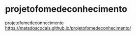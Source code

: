 # projetofomedeconhecimento
projetofomedeconhecimento
https://matadoscocais.github.io/projetofomedeconhecimento/
